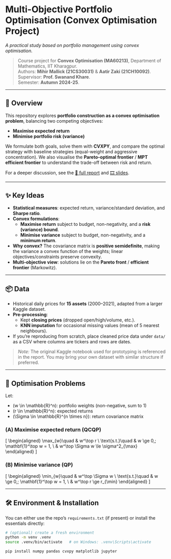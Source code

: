 # Multi-Objective Portfolio Optimisation (Convex Optimisation Project)

_A practical study based on portfolio management using convex optimisation._

> Course project for **Convex Optimisation (MA60213)**, Department of Mathematics, IIT Kharagpur.  
> Authors: **Mihir Mallick (21CS30031)** & **Aatir Zaki (21CH10092)**.  
> Supervisor: **Prof. Swanand Khare**.  
> Semester: **Autumn 2024-25**.

---

## 🚀 Overview

This repository explores **portfolio construction as a convex optimisation problem**, balancing two competing objectives:

- **Maximise expected return**
- **Minimise portfolio risk (variance)**

We formulate both goals, solve them with **CVXPY**, and compare the optimal strategy with baseline strategies (equal-weight and aggressive concentration). We also visualise the **Pareto-optimal frontier** / **MPT efficient frontier** to understand the trade-off between risk and return.

For a deeper discussion, see the [📄 full report](./Convex_Optimization.pdf) and [🎞️ slides](./Convex%20Optimisation.pptx).

---

## ✨ Key Ideas

- **Statistical measures**: expected return, variance/standard deviation, and **Sharpe ratio**.
- **Convex formulations**:
  - **Maximise return** subject to budget, non-negativity, and a **risk (variance) bound**.
  - **Minimise variance** subject to budget, non-negativity, and a **minimum return**.
- **Why convex?** The covariance matrix is **positive semidefinite**, making the variance a convex function of the weights; linear objectives/constraints preserve convexity.
- **Multi-objective view**: solutions lie on the **Pareto front** / **efficient frontier** (Markowitz).

---

## 📦 Data

- Historical daily prices for **15 assets** (2000–2021), adapted from a larger Kaggle dataset.
- **Pre-processing**:
  - Kept **closing prices** (dropped open/high/volume, etc.).
  - **KNN imputation** for occasional missing values (mean of 5 nearest neighbours).
- If you’re reproducing from scratch, place cleaned price data under `data/` as a CSV where columns are tickers and rows are dates.

> _Note:_ The original Kaggle notebook used for prototyping is referenced in the report. You may bring your own dataset with similar structure if preferred.

---

## 🧮 Optimisation Problems

Let:
- \(w \in \mathbb{R}^n\): portfolio weights (non-negative, sum to 1)
- \(r \in \mathbb{R}^n\): expected returns
- \(\Sigma \in \mathbb{R}^{n \times n}\): return covariance matrix

### (A) Maximise expected return (QCQP)

\[
\begin{aligned}
\max_{w}\quad & w^\top r \\
\text{s.t.}\quad & w \ge 0,\; \mathbf{1}^\top w = 1, \\
& w^\top \Sigma w \le \sigma^2_{\max}
\end{aligned}
\]

### (B) Minimise variance (QP)

\[
\begin{aligned}
\min_{w}\quad & w^\top \Sigma w \\
\text{s.t.}\quad & w \ge 0,\; \mathbf{1}^\top w = 1, \\
& w^\top r \ge r_{\min}
\end{aligned}
\]

---

## 🛠️ Environment & Installation

You can either use the repo’s `requirements.txt` (if present) or install the essentials directly:

```bash
# (optional) create a fresh environment
python -m venv .venv
source .venv/bin/activate   # on Windows: .venv\Scripts\activate

pip install numpy pandas cvxpy matplotlib jupyter
